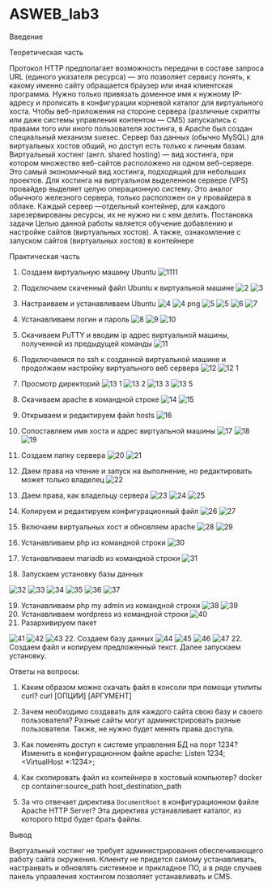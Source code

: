 # ASWEB_lab3

Введение

Теоретическая часть

Протокол HTTP предполагает возможность передачи в составе запроса URL (единого указателя ресурса) — это позволяет сервису понять, к какому именно сайту обращается браузер или иная клиентская программа. Нужно  только привязать доменное имя к нужному IP-адресу и прописать в конфигурации корневой каталог для виртуального хоста. 
Чтобы веб-приложения на стороне сервера (различные скрипты или даже системы управления контентом — CMS) запускались с правами того или иного пользователя хостинга, в Apache был создан специальный механизм suexec. Сервер баз данных (обычно MySQL) для виртуальных хостов  общий, но доступ есть только к личным базам. 
Виртуальный хостинг (англ. shared hosting) — вид хостинга, при котором множество веб-сайтов расположено на одном веб-сервере. Это самый экономичный вид хостинга, подходящий для небольших проектов.
Для хостинга на виртуальном выделенном сервере (VPS) провайдер выделяет  целую операционную систему. Это аналог обычного железного сервера, только расположен он у провайдера в облаке.
Каждый сервер —отдельный контейнер, для каждого зарезервированы ресурсы, их не нужно ни с кем делить.
Постановка задачи
Целью данной работы является обучение добавлению и настройке сайтов (виртуальных хостов). А также, ознакомление с запуском сайтов (виртуальных хостов) в контейнере

Практическая часть

1. Создаем виртуальную машину Ubuntu
![1111](https://github.com/KaterinaSpinu/ASWEB_lab3/assets/126262145/62726f16-53f4-47f9-b6a4-c647fb371387)
2.  Подключаем скаченный файл Ubuntu к виртуальной машине
![2](https://github.com/KaterinaSpinu/ASWEB_lab3/assets/126262145/174cae2e-8d20-4e21-b35a-fa4b33caccb1)
![3](https://github.com/KaterinaSpinu/ASWEB_lab3/assets/126262145/57644ead-226e-46c3-9bda-04b28f7eb4ed)
3. Настраиваем и устанавливаем Ubuntu 
![4](https://github.com/KaterinaSpinu/ASWEB_lab3/assets/126262145/c0a4695a-db0f-4abd-830a-410a39f7ba9c)
![4 png](https://github.com/KaterinaSpinu/ASWEB_lab3/assets/126262145/7dbbe55a-4141-49b7-8414-c0db221062a7)
![5](https://github.com/KaterinaSpinu/ASWEB_lab3/assets/126262145/6d0cfb35-cea5-4690-a79e-167deaa7507e)
![5](https://github.com/KaterinaSpinu/ASWEB_lab3/assets/126262145/ca2d78e0-c081-4534-9ad0-810325a332bc)
![6](https://github.com/KaterinaSpinu/ASWEB_lab3/assets/126262145/182ce7a1-d543-4c05-9db1-83808675acd8)
![7](https://github.com/KaterinaSpinu/ASWEB_lab3/assets/126262145/4ca55d4f-e04d-492e-8e11-7f58cb303ab0)
4. Устанавливаем логин и пароль
![8](https://github.com/KaterinaSpinu/ASWEB_lab3/assets/126262145/ecc81e53-1e78-46c2-bdbc-f828ea107b69)
![9](https://github.com/KaterinaSpinu/ASWEB_lab3/assets/126262145/077ca488-233c-4209-8117-6e11a8b60e6d)
![10](https://github.com/KaterinaSpinu/ASWEB_lab3/assets/126262145/c5d90ed2-5255-42e5-a966-5bb740239e22)
5. Скачиваем PuTTY и вводим ip адрес виртуальной машины, полученной из предыдущей команды
![11](https://github.com/KaterinaSpinu/ASWEB_lab3/assets/126262145/1336072a-0b9f-4dc7-a805-9a4de86fe5e4)
6. Подключаемся по ssh к созданной виртуальной машине и продолжаем настройку виртуального веб сервера
![12](https://github.com/KaterinaSpinu/ASWEB_lab3/assets/126262145/123c377c-6da8-4a55-9216-afd6da49efc3)
![12 1](https://github.com/KaterinaSpinu/ASWEB_lab3/assets/126262145/548a4a83-6346-4499-b98f-5d1358ff1205)
7.  Просмотр директорий
![13 1](https://github.com/KaterinaSpinu/ASWEB_lab3/assets/126262145/71629d82-779c-49a9-8243-27e142110251)
![13 2](https://github.com/KaterinaSpinu/ASWEB_lab3/assets/126262145/c7b708d3-f1a8-42b6-b89f-5add5ee9064f)
![13 3](https://github.com/KaterinaSpinu/ASWEB_lab3/assets/126262145/397ddf98-97f4-4a1b-a733-3012ba50e9d6)
![13 5](https://github.com/KaterinaSpinu/ASWEB_lab3/assets/126262145/7916ec7a-c562-4de1-9dee-1967edd80e66)
8.  Скачиваем apache в командной строке 
![14](https://github.com/KaterinaSpinu/ASWEB_lab3/assets/126262145/63af22be-875d-4bf9-9526-091315ce83db)
![15](https://github.com/KaterinaSpinu/ASWEB_lab3/assets/126262145/1b9e657d-53c9-4b11-aedc-a6c5d9eb6515)
9.  Открываем и редактируем файл hosts
![16](https://github.com/KaterinaSpinu/ASWEB_lab3/assets/126262145/af7c6ffa-efef-4d12-b6b3-e8a259bfee6b)
10. Сопоставляем имя хоста и адрес виртуальной машины
![17](https://github.com/KaterinaSpinu/ASWEB_lab3/assets/126262145/4efe5873-2f80-4949-a32b-a7b0b3b13ba4)
![18](https://github.com/KaterinaSpinu/ASWEB_lab3/assets/126262145/d4c6b9c4-5f07-495d-a35c-d8d9eadd5a74)
![19](https://github.com/KaterinaSpinu/ASWEB_lab3/assets/126262145/a7cdbd3c-d2f2-419b-b221-3e9afd07e589)
11. Создаем папку сервера
![20](https://github.com/KaterinaSpinu/ASWEB_lab3/assets/126262145/9e1da241-c20b-4890-bf5b-b0cf21b89200)
![21](https://github.com/KaterinaSpinu/ASWEB_lab3/assets/126262145/6f67f94d-9d5c-4df5-85c3-d510b56d7e97)
12. Даем права на чтение и запуск на выполнение, но редактировать может только владелец
![22](https://github.com/KaterinaSpinu/ASWEB_lab3/assets/126262145/97359cc8-14ee-40b9-8bb8-ffbc6a467035)
13. Даем  права, как владельцу сервера
![23](https://github.com/KaterinaSpinu/ASWEB_lab3/assets/126262145/452ac0ee-7f18-452a-be7b-b8b3cde58dce)
![24](https://github.com/KaterinaSpinu/ASWEB_lab3/assets/126262145/26802abb-93e0-4a95-a7a2-452e519d859c)
![25](https://github.com/KaterinaSpinu/ASWEB_lab3/assets/126262145/6af252ce-e216-45cb-986b-2fcd9091849c)

14. Копируем и редактируем конфигурационный файл
![26](https://github.com/KaterinaSpinu/ASWEB_lab3/assets/126262145/73e8357b-90e3-4113-948f-034f12ddb7fd)
![27](https://github.com/KaterinaSpinu/ASWEB_lab3/assets/126262145/189794e6-fec0-43cc-a00c-fec8a33da71c)
15. Включаем виртуальных хост и обновляем apache
![28](https://github.com/KaterinaSpinu/ASWEB_lab3/assets/126262145/d6a72c06-764f-4d13-ba74-3e361b4144e2)
![29](https://github.com/KaterinaSpinu/ASWEB_lab3/assets/126262145/5f6a41ee-db69-4931-98bd-35e7c779fa42)

16. Устанавливаем php из командной строки 
![30](https://github.com/KaterinaSpinu/ASWEB_lab3/assets/126262145/20cd9e16-5136-4b47-9127-504599c135be)
17. Устанавливаем mariadb из командной строки
![31](https://github.com/KaterinaSpinu/ASWEB_lab3/assets/126262145/f875bc63-0e29-4772-8b04-da4dfd8a36d8)

18. Запускаем установку базы данных

![32](https://github.com/KaterinaSpinu/ASWEB_lab3/assets/126262145/2c0e10f2-c427-4df5-a02c-f7cde867ea51)
![33](https://github.com/KaterinaSpinu/ASWEB_lab3/assets/126262145/d8cd0a42-68f7-4c8c-8430-cc86e6e83d18)
![34](https://github.com/KaterinaSpinu/ASWEB_lab3/assets/126262145/2a24611b-51f5-4b6c-8140-b93431909196)
![35](https://github.com/KaterinaSpinu/ASWEB_lab3/assets/126262145/2e1b8e28-ec19-4131-a32a-31a6a2cb583f)
![36](https://github.com/KaterinaSpinu/ASWEB_lab3/assets/126262145/940b9d39-fe5b-4f9f-8364-d3bd28a2102f)
![37](https://github.com/KaterinaSpinu/ASWEB_lab3/assets/126262145/fe51c6e2-b970-43ec-ac24-1bde94c2f38d)

19. Устанавливаем php my admin из командной строки
![38](https://github.com/KaterinaSpinu/ASWEB_lab3/assets/126262145/67bdbb8e-b792-4e9e-9bd2-3afee49e3108)
![39](https://github.com/KaterinaSpinu/ASWEB_lab3/assets/126262145/dea032af-8a68-42e2-bbe3-c198f284b24c)
20. Устанавливаем wordpress из командной строки
![40](https://github.com/KaterinaSpinu/ASWEB_lab3/assets/126262145/ac923fe1-cd35-4e75-8d46-90c519b702cf)
21. Разархивируем пакет

![41](https://github.com/KaterinaSpinu/ASWEB_lab3/assets/126262145/2e7e375c-3eca-4dad-b257-994f5c86cd21)
![42](https://github.com/KaterinaSpinu/ASWEB_lab3/assets/126262145/8bc0252c-3ee9-4da7-90e3-2607c4179f5d)
![43](https://github.com/KaterinaSpinu/ASWEB_lab3/assets/126262145/f144dc04-5cca-46f8-94b8-14cc4e0d2d05)
22. Создаем базу данных
![44](https://github.com/KaterinaSpinu/ASWEB_lab3/assets/126262145/120befb9-9808-4d00-94e3-c91b1610def2)
![45](https://github.com/KaterinaSpinu/ASWEB_lab3/assets/126262145/72db3e79-7e68-4f8c-b884-e046ec61263b)
![46](https://github.com/KaterinaSpinu/ASWEB_lab3/assets/126262145/ba933286-10f7-486b-b17c-49a0a7163b7c)
![47](https://github.com/KaterinaSpinu/ASWEB_lab3/assets/126262145/8fe11396-97bd-4215-97de-63106b988259)
 22. Создаем файл и копируем предложенный текст. Далее запускаем установку.

Ответы на вопросы:

1)	Каким образом можно скачать файл в консоли при помощи утилиты curl?
curl [ОПЦИИ] [АРГУМЕНТ]

2)	Зачем необходимо создавать для каждого сайта свою базу и своего пользователя?
Разные сайты могут администрировать разные пользователи. Также, не нужно будет менять права доступа.

3)	Как поменять доступ к системе управления БД на порт 1234?
Изменить в конфигурационном файле apache:
Listen 1234;
<VirtualHost *:1234>;

4)	Как скопировать файл из контейнера в хостовый компьютер?
docker cp container:source_path host_destination_path

5)	 За что отвечает директива `DocumentRoot` в конфигурационном файле Apache HTTP Server?
Эта директива устанавливает каталог, из которого httpd будет брать файлы.

Вывод

Виртуальный хостинг не требует администрирования обеспечивающего работу сайта окружения. Клиенту не придется самому устанавливать, настраивать и обновлять системное и прикладное ПО, а в ряде случаев панель управления хостингом позволяет устанавливать и CMS.









